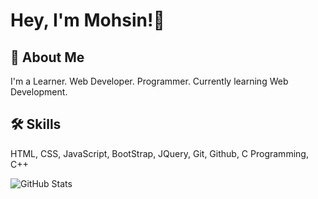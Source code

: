 
# Hey, I'm Mohsin!👋




## 🚀 About Me
I'm a Learner. Web Developer. Programmer.
Currently learning Web Development. 



## 🛠 Skills

HTML, CSS, JavaScript, BootStrap, JQuery, Git, Github, C Programming, C++




![GitHub Stats](https://github-readme-stats.vercel.app/api?username=MohsinFarooq&theme=radical)
